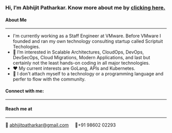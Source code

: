 ### Hi, I’m Abhijit Patharkar. Know more about me by <a href="https://abhijit-patharkar.github.io/">clicking here.</a>

#### About Me
---
- I'm currently working as a Staff Engineer at VMware. Before VMware I founded and ran my own technology consulting startup called Scriptuit Techologies.
- :eyes: I’m interested in Scalable Architectures, CloudOps, DevOps, DevSecOps, Cloud Migrations, Modern Applications, and last but certainly not the least hands-on coding in all major technologies.
- :heart: My current interests are GoLang, APIs and Kubernetes.
- 🌱 I don't attach myself to a technology or a programming language and perfer to flow with the community.

#### Connect with me:
---

#### Reach me at
---
:email: abhijitpatharkar@gmail.com &nbsp;&nbsp;&nbsp;  :iphone:+91 98602 02293
